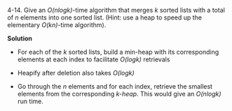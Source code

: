 4-14. Give an *O(nlogk)*-time algorithm that merges *k* sorted lists with a total of *n* elements
 into one sorted list. (Hint: use a heap to speed up the elementary *O(kn)*-time algorithm).

**Solution**

* For each of the *k* sorted lists, build a min-heap with its corresponding elements 
at each index to facilitate *O(logk)* retrievals

* Heapify after deletion also takes *O(logk)*

* Go through the *n* elements and for each index, retrieve the smallest elements from the
corresponding *k-heap*. This would give an *O(nlogk)* run time.
